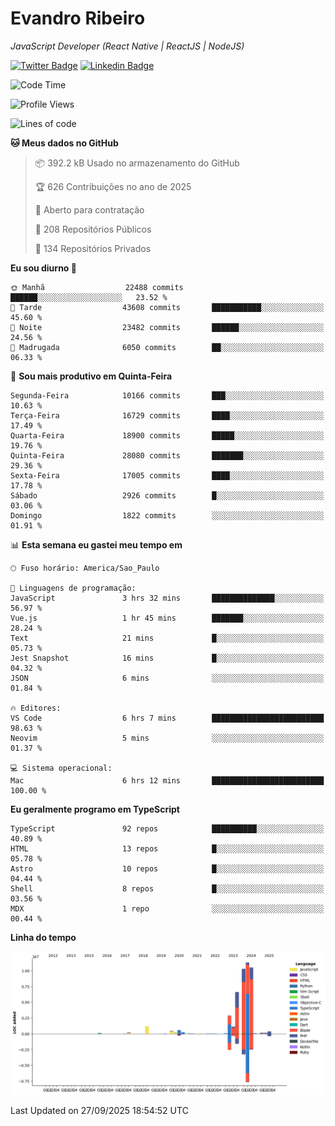 # Evandro **Ribeiro**

*JavaScript Developer (React Native | ReactJS | NodeJS)*

[![Twitter Badge](https://img.shields.io/badge/-@ribeiroevandro-201B2D?style=flat-square&labelColor=201B2D&logo=twitter&logoColor=white&link=https://twitter.com/ribeiroevandro)](https://twitter.com/ribeiroevandro) 
[![Linkedin Badge](https://img.shields.io/badge/-Evandro%20Ribeiro-201B2D?style=flat-square&logo=Linkedin&logoColor=white&link=https://www.linkedin.com/in/ribeiroevandro)](https://www.linkedin.com/in/ribeiroevandro) 


<!--START_SECTION:waka-->
![Code Time](http://img.shields.io/badge/Code%20Time-4%2C655%20hrs%2019%20mins-blue)

![Profile Views](http://img.shields.io/badge/Visualizac%C3%B5es%20do%20perfil-0-blue)

![Lines of code](https://img.shields.io/badge/Desde%20o%20Hello%20World%20eu%20escrevi-46.7%20million%20linhas%20de%20c%C3%B3digo-blue)

**🐱 Meus dados no GitHub** 

> 📦 392.2 kB Usado no armazenamento do GitHub 
 > 
> 🏆 626 Contribuições no ano de 2025
 > 
> 💼 Aberto para contratação
 > 
> 📜 208 Repositórios Públicos 
 > 
> 🔑 134 Repositórios Privados 
 > 
**Eu sou diurno 🐤** 

```text
🌞 Manhã                  22488 commits       ██████░░░░░░░░░░░░░░░░░░░   23.52 % 
🌆 Tarde                  43608 commits       ███████████░░░░░░░░░░░░░░   45.60 % 
🌃 Noite                  23482 commits       ██████░░░░░░░░░░░░░░░░░░░   24.56 % 
🌙 Madrugada              6050 commits        ██░░░░░░░░░░░░░░░░░░░░░░░   06.33 % 
```
📅 **Sou mais produtivo em Quinta-Feira** 

```text
Segunda-Feira            10166 commits       ███░░░░░░░░░░░░░░░░░░░░░░   10.63 % 
Terça-Feira              16729 commits       ████░░░░░░░░░░░░░░░░░░░░░   17.49 % 
Quarta-Feira             18900 commits       █████░░░░░░░░░░░░░░░░░░░░   19.76 % 
Quinta-Feira             28080 commits       ███████░░░░░░░░░░░░░░░░░░   29.36 % 
Sexta-Feira              17005 commits       ████░░░░░░░░░░░░░░░░░░░░░   17.78 % 
Sábado                   2926 commits        █░░░░░░░░░░░░░░░░░░░░░░░░   03.06 % 
Domingo                  1822 commits        ░░░░░░░░░░░░░░░░░░░░░░░░░   01.91 % 
```


📊 **Esta semana eu gastei meu tempo em** 

```text
🕑︎ Fuso horário: America/Sao_Paulo

💬 Linguagens de programação: 
JavaScript               3 hrs 32 mins       ██████████████░░░░░░░░░░░   56.97 % 
Vue.js                   1 hr 45 mins        ███████░░░░░░░░░░░░░░░░░░   28.24 % 
Text                     21 mins             █░░░░░░░░░░░░░░░░░░░░░░░░   05.73 % 
Jest Snapshot            16 mins             █░░░░░░░░░░░░░░░░░░░░░░░░   04.32 % 
JSON                     6 mins              ░░░░░░░░░░░░░░░░░░░░░░░░░   01.84 % 

🔥 Editores: 
VS Code                  6 hrs 7 mins        █████████████████████████   98.63 % 
Neovim                   5 mins              ░░░░░░░░░░░░░░░░░░░░░░░░░   01.37 % 

💻 Sistema operacional: 
Mac                      6 hrs 12 mins       █████████████████████████   100.00 % 
```

**Eu geralmente programo em TypeScript** 

```text
TypeScript               92 repos            ██████████░░░░░░░░░░░░░░░   40.89 % 
HTML                     13 repos            █░░░░░░░░░░░░░░░░░░░░░░░░   05.78 % 
Astro                    10 repos            █░░░░░░░░░░░░░░░░░░░░░░░░   04.44 % 
Shell                    8 repos             █░░░░░░░░░░░░░░░░░░░░░░░░   03.56 % 
MDX                      1 repo              ░░░░░░░░░░░░░░░░░░░░░░░░░   00.44 % 
```



**Linha do tempo**

![Lines of Code chart](https://raw.githubusercontent.com/ribeiroevandro/ribeiroevandro/main/assets/bar_graph.png)


 Last Updated on 27/09/2025 18:54:52 UTC
<!--END_SECTION:waka-->
